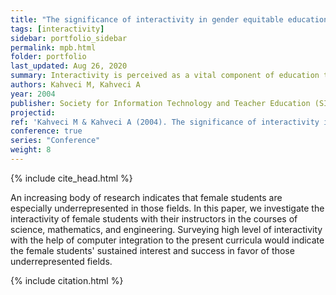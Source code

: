 ```yaml
---
title: "The significance of interactivity in gender equitable education"
tags: [interactivity]
sidebar: portfolio_sidebar
permalink: mpb.html
folder: portfolio
last_updated: Aug 26, 2020
summary: Interactivity is perceived as a vital component of education to increase the quality of individuals' learning in the fields of science, mathematics, and engineering.
authors: Kahveci M, Kahveci A
year: 2004
publisher: Society for Information Technology and Teacher Education (SITE)
projectid:
ref: 'Kahveci M & Kahveci A (2004). The significance of interactivity in gender equitable education. In R. Ferdig, C. Crawford, R. Carlsen, N. Davis, J. Price, R. Weber & D. Willis (Eds.), <i>Proceedings of SITE 2004--Society for Information Technology & Teacher Education International Conference</i> (pp. 1218-1220). Atlanta, GA, USA: Association for the Advancement of Computing in Education (AACE). Retrieved August 28, 2020 from <a href="https://www.learntechlib.org/primary/p/13637/">https://www.learntechlib.org/primary/p/13637/</a>.'
conference: true
series: "Conference"
weight: 8
---
```


{% include cite_head.html %}

An increasing body of research indicates that female students are especially underrepresented in those fields. In this paper, we investigate the interactivity of female students with their instructors in the courses of science, mathematics, and engineering. Surveying high level of interactivity with the help of computer integration to the present curricula would indicate the female students' sustained interest and success in favor of those underrepresented fields.

{% include citation.html %}